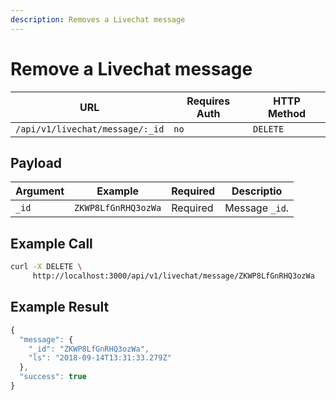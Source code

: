 ```yaml
---
description: Removes a Livechat message
---
```


# Remove a Livechat message

| URL                             | Requires Auth | HTTP Method |
| ------------------------------- | ------------- | ----------- |
| `/api/v1/livechat/message/:_id` | `no`          | `DELETE`    |

## Payload

| Argument | Example             | Required | Descriptio     |
| -------- | ------------------- | -------- | -------------- |
| `_id`    | `ZKWP8LfGnRHQ3ozWa` | Required | Message `_id`. |

## Example Call

```bash
curl -X DELETE \
     http://localhost:3000/api/v1/livechat/message/ZKWP8LfGnRHQ3ozWa
```

## Example Result

```javascript
{
  "message": {
    "_id": "ZKWP8LfGnRHQ3ozWa",
    "ls": "2018-09-14T13:31:33.279Z"
  },
  "success": true
}
```

##
